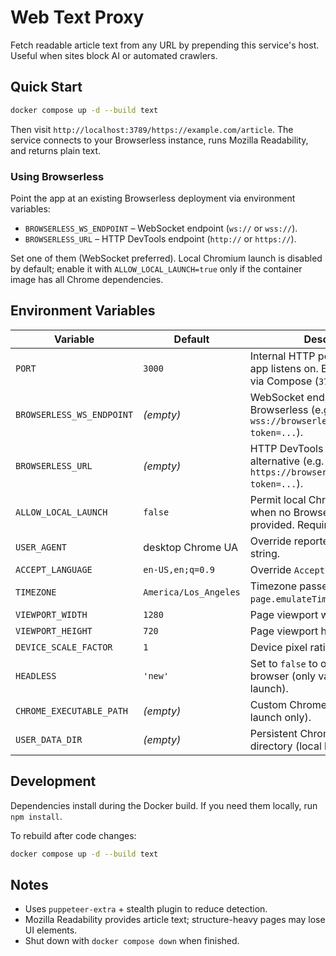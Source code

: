 # Web Text Proxy

Fetch readable article text from any URL by prepending this service's host. Useful when sites block AI or automated crawlers.

## Quick Start

```sh
docker compose up -d --build text
```

Then visit `http://localhost:3789/https://example.com/article`. The service connects to your Browserless instance, runs Mozilla Readability, and returns plain text.

### Using Browserless

Point the app at an existing Browserless deployment via environment variables:

- `BROWSERLESS_WS_ENDPOINT` – WebSocket endpoint (`ws://` or `wss://`).
- `BROWSERLESS_URL` – HTTP DevTools endpoint (`http://` or `https://`).

Set one of them (WebSocket preferred). Local Chromium launch is disabled by default; enable it with `ALLOW_LOCAL_LAUNCH=true` only if the container image has all Chrome dependencies.

## Environment Variables

| Variable | Default | Description |
| --- | --- | --- |
| `PORT` | `3000` | Internal HTTP port the Express app listens on. Exposed externally via Compose (`3789:3000`). |
| `BROWSERLESS_WS_ENDPOINT` | _(empty)_ | WebSocket endpoint for Browserless (e.g. `wss://browserless.example.com?token=...`). |
| `BROWSERLESS_URL` | _(empty)_ | HTTP DevTools endpoint alternative (e.g. `https://browserless.example.com?token=...`). |
| `ALLOW_LOCAL_LAUNCH` | `false` | Permit local Chromium launch when no Browserless endpoint is provided. Requires Chrome deps.
| `USER_AGENT` | desktop Chrome UA | Override reported user-agent string. |
| `ACCEPT_LANGUAGE` | `en-US,en;q=0.9` | Override `Accept-Language` header. |
| `TIMEZONE` | `America/Los_Angeles` | Timezone passed to `page.emulateTimezone`. |
| `VIEWPORT_WIDTH` | `1280` | Page viewport width. |
| `VIEWPORT_HEIGHT` | `720` | Page viewport height. |
| `DEVICE_SCALE_FACTOR` | `1` | Device pixel ratio. |
| `HEADLESS` | `'new'` | Set to `false` to open a visible browser (only valid with local launch). |
| `CHROME_EXECUTABLE_PATH` | _(empty)_ | Custom Chrome binary path (local launch only). |
| `USER_DATA_DIR` | _(empty)_ | Persistent Chrome profile directory (local launch only). |

## Development

Dependencies install during the Docker build. If you need them locally, run `npm install`.

To rebuild after code changes:

```sh
docker compose up -d --build text
```

## Notes

- Uses `puppeteer-extra` + stealth plugin to reduce detection.
- Mozilla Readability provides article text; structure-heavy pages may lose UI elements.
- Shut down with `docker compose down` when finished.
